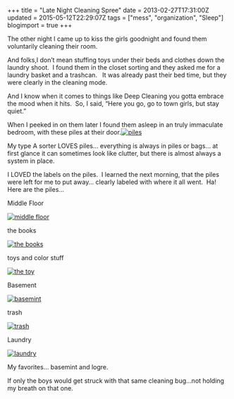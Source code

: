 +++
title = "Late Night Cleaning Spree"
date = 2013-02-27T17:31:00Z
updated = 2015-05-12T22:29:07Z
tags = ["mess", "organization", "Sleep"]
blogimport = true 
+++

The other night I came up to kiss the girls goodnight and found them voluntarily cleaning their room.&#160; 

And folks,I don’t mean stuffing toys under their beds and clothes down the laundry shoot.&#160; I found them in the closet sorting and they asked me for a laundry basket and a trashcan.&#160;&#160; It was already past their bed time, but they were clearly in the cleaning mode.&#160; 

And I know when it comes to things like Deep Cleaning you gotta embrace the mood when it hits.&#160; So, I said, “Here you go, go to town girls, but stay quiet.”

When I peeked in on them later I found them asleep in an truly immaculate bedroom, with these piles at their door.[![piles](https://latc.s3.amazonaws.com/wp-content/uploads/2013/02/piles.jpg "piles")](https://latc.s3.amazonaws.com/wp-content/uploads/2013/02/piles.jpg)

My type A sorter LOVES piles… everything is always in piles or bags… at first glance it can sometimes look like clutter, but there is almost always a system in place.&#160; 

I LOVED the labels on the piles.&#160; I learned the next morning, that the piles were left for me to put away… clearly labeled with where it all went.&#160; Ha! Here are the piles…

Middle Floor

[![middle floor](https://latc.s3.amazonaws.com/wp-content/uploads/2013/02/middle-floor.jpg "middle floor")](https://latc.s3.amazonaws.com/wp-content/uploads/2013/02/middle-floor.jpg)

the books

[![the books](https://latc.s3.amazonaws.com/wp-content/uploads/2013/02/the-books.jpg "the books")](https://latc.s3.amazonaws.com/wp-content/uploads/2013/02/the-books.jpg)

toys and color stuff

[![the toy](https://latc.s3.amazonaws.com/wp-content/uploads/2013/02/the-toy.jpg "the toy")](https://latc.s3.amazonaws.com/wp-content/uploads/2013/02/the-toy.jpg)

Basement

[![basemint](https://latc.s3.amazonaws.com/wp-content/uploads/2013/02/basemint.jpg "basemint")](https://latc.s3.amazonaws.com/wp-content/uploads/2013/02/basemint.jpg)

trash

[![trash](https://latc.s3.amazonaws.com/wp-content/uploads/2013/02/trash.jpg "trash")](https://latc.s3.amazonaws.com/wp-content/uploads/2013/02/trash.jpg)

Laundry

[![laundry](https://latc.s3.amazonaws.com/wp-content/uploads/2013/02/laundry.jpg "laundry")](https://latc.s3.amazonaws.com/wp-content/uploads/2013/02/laundry.jpg)

My favorites… basemint and logre.&#160;&#160; 

If only the boys would get struck with that same cleaning bug…not holding my breath on that one.&#160; 
